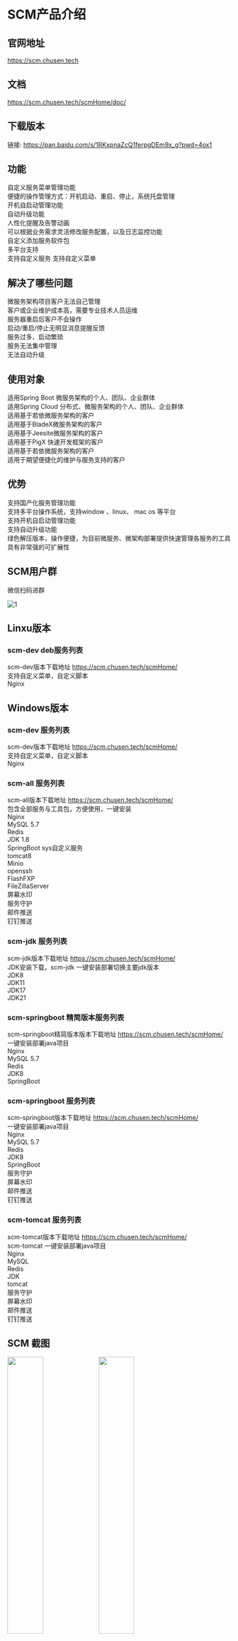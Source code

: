 # SCM产品介绍

## 官网地址
https://scm.chusen.tech

## 文档
https://scm.chusen.tech/scmHome/doc/

## 下载版本 
链接: https://pan.baidu.com/s/1RKxpnaZcQ1ferpgDEm9x_g?pwd=4ox1 

## 功能
自定义服务菜单管理功能  
便捷的操作管理方式：开机启动、重启、停止，系统托盘管理  
开机自启动管理功能  
自动升级功能  
人性化提醒及告警动画  
可以根据业务需求灵活修改服务配置，以及日志监控功能  
自定义添加服务软件包  
多平台支持  
支持自定义服务
支持自定义菜单

## 解决了哪些问题
微服务架构项目客户无法自己管理  
客户或企业维护成本高，需要专业技术人员运维  
服务器重启后客户不会操作  
启动/重启/停止无明显消息提醒反馈  
服务过多、启动繁琐  
服务无法集中管理  
无法自动升级  


## 使用对象
适用Spring Boot 微服务架构的个人、团队、企业群体  
适用Spring Cloud 分布式、微服务架构的个人、团队、企业群体  
适用基于若依微服务架构的客户  
适用基于BladeX微服务架构的客户  
适用基于Jeesite微服务架构的客户  
适用基于PigX 快速开发框架的客户  
适用基于若依微服务架构的客户  
适用于期望便捷化的维护与服务支持的客户  


## 优势
支持国产化服务管理功能  
支持多平台操作系统，支持window 、linux、 mac os 等平台  
支持开机自启动管理功能  
支持自动升级功能  
绿色解压版本，操作便捷，为目前微服务、微架构部署提供快速管理各服务的工具  
具有非常强的可扩展性  

## SCM用户群 
微信扫码进群

![1](images/Wechat.jpg "微信用户群")
## Linxu版本
### scm-dev deb服务列表
scm-dev版本下载地址 https://scm.chusen.tech/scmHome/<br>
支持自定义菜单，自定义脚本<br>
Nginx <br>

## Windows版本  
### scm-dev 服务列表
scm-dev版本下载地址 https://scm.chusen.tech/scmHome/<br>
支持自定义菜单，自定义脚本<br>
Nginx <br>


### scm-all 服务列表
scm-all版本下载地址 https://scm.chusen.tech/scmHome/<br>
包含全部服务与工具包，方便使用，一键安装<br>
Nginx <br>
MySQL 5.7 <br>
Redis  <br>
JDK 1.8 <br>
SpringBoot sys自定义服务  <br>
tomcat8 <br>
Minio <br>
openssh <br>
FlashFXP <br>
FileZillaServer <br>
屏幕水印<br>
服务守护<br>
邮件推送<br>
钉钉推送<br>

### scm-jdk 服务列表
scm-jdk版本下载地址 https://scm.chusen.tech/scmHome/<br>
JDK安装下载，scm-jdk 一键安装部署切换主要jdk版本<br>
JDK8<br>
JDK11<br>
JDK17<br>
JDK21<br>

### scm-springboot 精简版本服务列表
scm-springboot精简版本版本下载地址 https://scm.chusen.tech/scmHome/<br>
一键安装部署java项目<br>
Nginx<br>
MySQL 5.7<br>
Redis<br>
JDK8<br>
SpringBoot<br>

### scm-springboot 服务列表
scm-springboot版本下载地址 https://scm.chusen.tech/scmHome/<br>
一键安装部署java项目<br>
Nginx<br>
MySQL 5.7<br>
Redis<br>
JDK8<br>
SpringBoot<br>
服务守护<br>
屏幕水印<br>
邮件推送<br>
钉钉推送<br>


### scm-tomcat 服务列表
scm-tomcat版本下载地址 https://scm.chusen.tech/scmHome/<br>
scm-tomcat 一键安装部署java项目<br>
Nginx<br>
MySQL<br>
Redis<br>
JDK<br>
tomcat<br>
服务守护<br>
屏幕水印<br>
邮件推送<br>
钉钉推送<br>

## SCM 截图

<img src="images/b1.jpg" width="40%" height="auto">
<img src="images/b2.jpg" width="40%" height="auto">
<img src="images/b3.jpg" width="40%" height="auto">
<img src="images/b4.jpg" width="40%" height="auto">
<img src="images/l1.jpg" width="40%" height="auto">
<img src="images/l2.jpg" width="40%" height="auto">
 
## 云服务优惠
<a class="nav-link nav-link" target="_blank" href="https://www.aliyun.com/minisite/goods?userCode=41tyonmu" style="color: rgb(255 106 0);">
    <img alt="Image placeholder" src="https://img.alicdn.com/tfs/TB13DzOjXP7gK0jSZFjXXc5aXXa-212-48.png">
</a>

## SCM 官网
https://scm.chusen.tech/scmHome/

## 有问题提交到
https://gitee.com/chusenth/scm/issues  

## 版权声明

版权归属chusen.tech所有，并保留一切权利。非雏森科技书面同意，任何单位及个人不得擅自摘录本手册部分或全部内容。

## 免责声明

由于产品版本升级或其他原因，本手册内容会不定期进行更新。除非另有约定，本手册仅做使用指导，本手册所有陈述、信息和建议不构成任何明示或暗示的担保。
如使用者更新替换相关服务导致相关法律版权纠纷等问题雏森科技不承担任何责任。

其他作者fork后的版本，由其他作者负责，与本作者无关。
复制本项目后，由其他作者负责，与本作者无关。
本项目非盈利目的，如有侵权请联系作者删除。